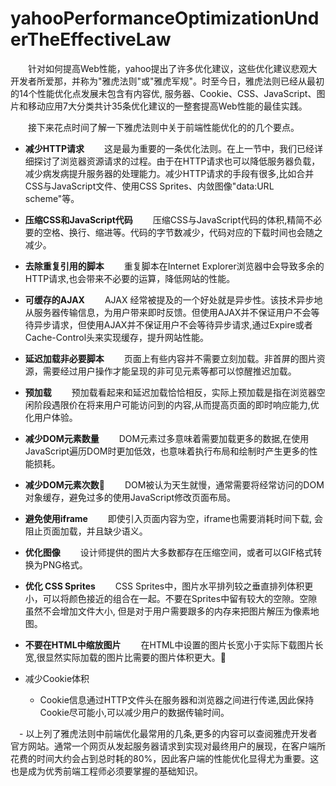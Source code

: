 # yahooPerformanceOptimizationUnderTheEffectiveLaw

　　针对如何提高Web性能，yahoo提出了许多优化建议，这些优化建议悲观大开发者所爱那，并称为"雅虎法则"或"雅虎军规"。时至今日，雅虎法则已经从最初的14个性能优化点发展未包含有内容优, 服务器、Cookie、CSS、JavaScript、图片和移动应用7大分类共计35条优化建议的一整套提高Web性能的最佳实践。

　　接下来花点时间了解一下雅虎法则中关于前端性能优化的的几个要点。

+ **减少HTTP请求**
　　这是最为重要的一条优化法则。在上一节中，我们已经详细探讨了浏览器资源请求的过程。由于在HTTP请求也可以降低服务器负载，减少病发病提升服务器的处理能力。减少HTTP请求的手段有很多,比如合并CSS与JavaScript文件、使用CSS Sprites、内敛图像"data:URL scheme"等。

+ **压缩CSS和JavaScript代码**
　　压缩CSS与JavaScript代码的体积,精简不必要的空格、换行、缩进等。代码的字节数减少，代码对应的下载时间也会随之减少。

+ **去除重复引用的脚本**
　　重复脚本在Internet Explorer浏览器中会导致多余的HTTP请求,也会带来不必要的运算，降低网站的性能。

+ **可缓存的AJAX**
　　AJAX 经常被提及的一个好处就是异步性。该技术异步地从服务器传输信息，为用户带来即时反馈。但使用AJAX并不保证用户不会等待异步请求，但使用AJAX并不保证用户不会等待异步请求,通过Expire或者Cache-Control头来实现缓存，提升网站性能。
+ **延迟加载非必要脚本**
　　页面上有些内容并不需要立刻加载。非首屏的图片资源，需要经过用户操作才能呈现的非可见元素等都可以惊醒推迟加载。

+ **预加载**
　　预加载看起来和延迟加载恰恰相反，实际上预加载是指在浏览器空闲阶段遇限价在将来用户可能访问到的内容,从而提高页面的即时响应能力,优化用户体验。

+ **减少DOM元素数量**
　　DOM元素过多意味着需要加载更多的数据,在使用JavaScript遍历DOM时更加低效，也意味着执行布局和绘制时产生更多的性能损耗。

+ **减少DOM元素次数**
　　DOM被认为天生就慢，通常需要将经常访问的DOM对象缓存，避免过多的使用JavaScript修改页面布局。

+ **避免使用iframe**
　　即使引入页面内容为空，iframe也需要消耗时间下载, 会阻止页面加载，并且缺少语义。

+ **优化图像**
　　设计师提供的图片大多数都存在压缩空间，或者可以GIF格式转换为PNG格式。

+ **优化 CSS Sprites**
　　CSS Sprites中，图片水平排列较之垂直排列体积更小，可以将颜色接近的组合在一起。不要在Sprites中留有较大的空隙。空隙虽然不会增加文件大小, 但是对于用户需要跟多的内存来把图片解压为像素地图。

+ **不要在HTML中缩放图片**
　　在HTML中设置的图片长宽小于实际下载图片长宽,很显然实际加载的图片比需要的图片体积更大。

+ 减少Cookie体积

  - Cookie信息通过HTTP文件头在服务器和浏览器之间进行传递,因此保持Cookie尽可能小,可以减少用户的数据传输时间。

　- 以上列了雅虎法则中前端优化最常用的几条,更多的内容可以查阅雅虎开发者官方网站。通常一个网页从发起服务器请求到实现对最终用户的展现，在客户端所花费的时间大约会占到总时耗的80%，因此客户端的性能优化显得尤为重要。这也是成为优秀前端工程师必须要掌握的基础知识。

